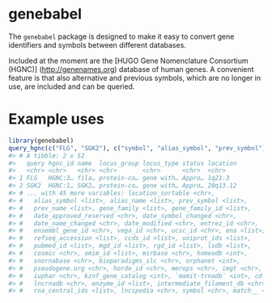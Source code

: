 # genebabel

The `genebabel` package is designed to make it easy to convert gene identifiers
and symbols between different databases.

Included at the moment are the [HUGO Gene Nomenclature Consortium (HGNC)]
(http://genenames.org) database of human genes. A convenient feature is that
also alternative and previous symbols, which are no longer in use, are included
and can be queried.

# Example uses

``` r
library(genebabel)
query_hgnc(c("FLG", "SGK2"), c("symbol", "alias_symbol", "prev_symbol"))
#> # A tibble: 2 x 52
#>   query hgnc_id name  locus_group locus_type status location
#>   <chr> <chr>   <chr> <chr>       <chr>      <chr>  <chr>   
#> 1 FLG   HGNC:3… fila… protein-co… gene with… Appro… 1q21.3  
#> 2 SGK2  HGNC:1… SGK2… protein-co… gene with… Appro… 20q13.12
#> # ... with 45 more variables: location_sortable <chr>,
#> #   alias_symbol <list>, alias_name <list>, prev_symbol <list>,
#> #   prev_name <list>, gene_family <list>, gene_family_id <list>,
#> #   date_approved_reserved <chr>, date_symbol_changed <chr>,
#> #   date_name_changed <chr>, date_modified <chr>, entrez_id <chr>,
#> #   ensembl_gene_id <chr>, vega_id <chr>, ucsc_id <chr>, ena <list>,
#> #   refseq_accession <list>, ccds_id <list>, uniprot_ids <list>,
#> #   pubmed_id <list>, mgd_id <list>, rgd_id <list>, lsdb <list>,
#> #   cosmic <chr>, omim_id <list>, mirbase <chr>, homeodb <int>,
#> #   snornabase <chr>, bioparadigms_slc <chr>, orphanet <int>,
#> #   pseudogene.org <chr>, horde_id <chr>, merops <chr>, imgt <chr>,
#> #   iuphar <chr>, kznf_gene_catalog <int>, `mamit-trnadb` <int>, cd <chr>,
#> #   lncrnadb <chr>, enzyme_id <list>, intermediate_filament_db <chr>,
#> #   rna_central_ids <list>, lncipedia <chr>, symbol <chr>, match__ <chr>
```

